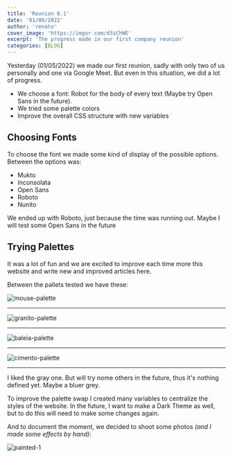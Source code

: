 ```yaml
---
title: 'Reunion 0.1'
date: '01/06/2022'
author: 'renato'
cover_image: 'https://imgur.com/d3iChWE'
excerpt: 'The progress made in our first company reunion'
categories: [BLOG]
---
```


Yesterday (01/05/2022) we made our first reunion, sadly with only two of us personally and one via Google Meet. But even in this situation, we did a lot of progress.

-   We choose a font: Robot for the body of every text (Maybe try Open Sans in the future).
-   We tried some palette colors 
-   Improve the overall CSS structure with new variables

## Choosing Fonts
To choose the font we made some kind of display of the possible options. Between the options was:

- Mukto
- Inconsolata
- Open Sans
- Roboto
- Nunito

We ended up with Roboto, just because the time was running out. Maybe I will test some Open Sans in the future


## Trying Palettes

It was a lot of fun and we are excited to improve each time more this website and write new and improved articles here.

  
Between the pallets tested we have these:

![mouse-palette](/images/posts/reunion-0-1/mouse-palette.webp)

---

![granito-palette](/images/posts/reunion-0-1/granito-palette.webp)

---

![baleia-palette](/images/posts/reunion-0-1/baleia-palette.webp)

---

![cimento-palette](/images/posts/reunion-0-1/cimento-palette.webp)

----

I liked the gray one. But will try nome others in the future, thus it's nothing defined yet. Maybe a bluer grey. 

  

To improve the palette swap I created many variables to centralize the styles of the website. In the future, I want to make a Dark Theme as well, but to do this will need to make some changes again. 

  

And to document the moment, we decided to shoot some photos *(and I made some effects by hand)*:

![painted-1](/images/posts/reunion-0-1/painted-us.webp)